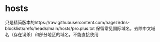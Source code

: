 # hosts
只是精简版本的https://raw.githubusercontent.com/hagezi/dns-blocklists/refs/heads/main/hosts/pro.plus.txt
保留常见国际域名，去除中文域名（存在误杀）和部分地区的域名，不能直接使用
